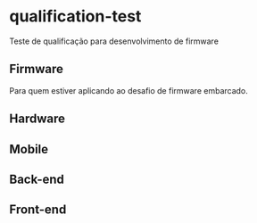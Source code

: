 # qualification-test
Teste de qualificação para desenvolvimento de firmware

## Firmware
Para quem estiver aplicando ao desafio de firmware embarcado.

## Hardware

## Mobile

## Back-end

## Front-end

